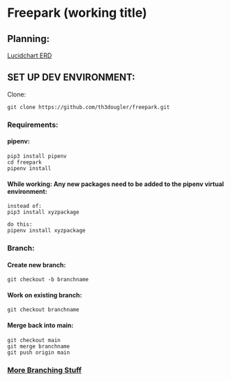 # Freepark (working title)

## Planning:

[Lucidchart ERD](https://lucid.app/lucidchart/invitations/accept/d5c0ab0b-62fe-4146-b6e5-7234f17b2892?viewport_loc=-271%2C-168%2C2219%2C1079%2C0_0)





## SET UP DEV ENVIRONMENT:
Clone:

```
git clone https://github.com/th3dougler/freepark.git

```



### Requirements:

#### pipenv:
```
pip3 install pipenv
cd freepark
pipenv install

```

#### While working: Any new packages need to be added to the pipenv virtual environment:
```
instead of:
pip3 install xyzpackage

do this:
pipenv install xyzpackage

```




### Branch:

#### Create new branch:
```
git checkout -b branchname

```

#### Work on existing branch:
```
git checkout branchname

```

#### Merge back into main:
```
git checkout main
git merge branchname
git push origin main

```
### [More Branching Stuff](https://git-scm.com/book/en/v2/Git-Branching-Basic-Branching-and-Merging)


